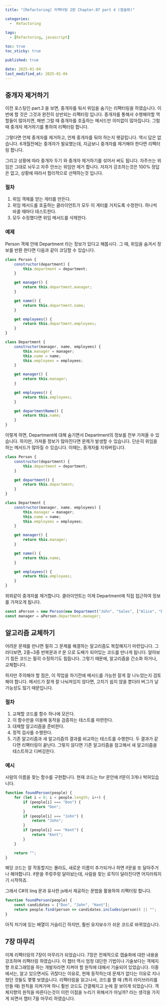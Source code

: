 ```yaml
---
title: "[Refactoring] 리팩터링 2판 Chapter.07 part 4 (캡슐화)"

categories:
  -  Refactoring
  
tags:
  - [Refactoring, javascript]

toc: true
toc_sticky: true

published: true

date: 2025-01-04
last_modified_at: 2025-01-04
---
```


## 중개자 제거하기

이전 포스팅인 part.3 을 보면, 중개자를 둬서 위임을 숨기는 리팩터링을 하였습니다. 이번에 할 것은 그것과 완전히 상반되는 리팩터링 입니다. 중개자를 통해서 수행해야할 역할들이 많아지면, 매번 그럴 때 중개자를 호출하는 메서드만 의미없이 많아집니다. 그럴 때 중개자 제거하기를 통하여 리팩터링 합니다.

그렇다면 언제 중개자를 제거하고, 언제 중개자를 둬야 하는지 헷갈립니다. 역시 답은 없습니다. 6개월전에는 중개자가 필요했는데, 지금보니 중개자를 제거해야 한다면 리팩터링 합니다.

그리고 상황에 따라 중개자 두기 와 중개자 제거하기를 섞어서 써도 됩니다. 자주쓰는 위임은 그대로 놔두고 자주 안쓰는 위임만 제거 합니다. 저자가 강조하는것은 100% 정답은 없고, 상황에 따라서 합리적으로 선택하는것 입니다.

### 절차
1. 위임 객체를 얻는 게터를 만든다.
2. 위임 메서드를 호출하는 클라이언트가 모두 이 게터를 거치도록 수정한다. 하나씩 바꿀 때마다 테스트한다.
3. 모두 수정했다면 위임 메서드를 삭제한다.

### 예제

Person 객체 안에 Department 라는 정보가 있다고 해봅시다. 그 때, 위임을 숨겨서 정보를 반환 한다면 다음과 같이 코딩할 수 있습니다.

```js
class Person {
    constructor(department) {
        this.department = department;
    }

    get manager() {
        return this.department.manager;
    }

    get name() {
        return this.department.name;
    }

    get employees() {
        return this.department.employees;
    }
}

class Department {
    constructor(manager, name, employees) {
        this.manager = manager;
        this.name = name;
        this.employees = employees;
    }

    get manager() {
        return this.manager;
    }

    get employees() {
        return this.employees;
    }

    get departmentName() {
        return this.name;
    }
}
```

이렇게 하면, Department에 대해 숨기면서 Department의 정보를 전부 가져올 수 있습니다. 하지만, 가져올 정보가 많아진다면 문제가 발생할 수 있습니다. 단순히 위임을 하는 메서드가 많아질 수 있습니다. 이때는, 중개자를 지워버립니다.

```js
class Person {
    constructor(department) {
        this.department = department;
    }

    get department() {
        return this.department;
    }
}

class Department {
    constructor(manager, name, employees) {
        this.manager = manager;
        this.name = name;
        this.employees = employees;
    }

    get manager() {
        return this.manager;
    }

    get name() {
        return this.name;
    }

    get employees() {
        return this.employees;
    }
}     
```

위와같이 중개자를 제거합니다. 클라이언트는 이제 Department에 직접 접근하여 정보를 가져오게 됩니다.

```js
const aPerson = new Person(new Department("John", "Sales", ["Alice", "Bob", "Charlie"]));
const manager = aPerson.department.manager;
```

## 알고리즘 교체하기

어려운 문제를 만나면 필히 그 문제를 해결하는 알고리즘도 복잡해지기 마련입니다. 그러다보면, 2중~3중 반복문과 if 문 으로 도배가 되어있는 코드를 만나게 됩니다. 알아보기 힘든 코드는 필히 수정하기도 힘듭니다. 그렇기 때문에, 알고리즘을 간소화 하거나, 교체합니다.

하지만 주의해야 할 점은, 이 작업을 하기전에 메서드를 가능한 잘게 잘 나누었는지 검토해야 합니다. 메서드가 잘게 잘 나눠져있지 않다면, 고치기 쉽지 않을 뿐더러 버그가 날 가능성도 많기 때문입니다.

### 절차
1. 교체할 코드를 함수 하나에 모은다.
2. 이 함수만을 이용해 동작을 검증하는 테스트를 마련한다.
3. 대체할 알고리즘을 준비한다.
4. 정적 검사를 수행한다.
5. 기존 알고리즘과 새 알고리즘의 결과를 비교하는 테스트를 수행한다. 두 결과가 같다면 리팩터링이 끝난다. 그렇지 않다면 기존 알고리즘을 참고해서 새 알고리즘을 테스트하고 디버깅한다.

### 예시

사람의 이름을 찾는 함수를 구현합니다. 현재 코드는 for 문안에 if문이 3개나 박혀있습니다. 

```js
function foundPerson(people) {
    for (let i = 0; i < people.length; i++) {
        if (people[i] === "Don") {
            return "Don";
        }
        if (people[i] === "John") {
            return "John";
        }
        if (people[i] === "Kent") {
            return "Kent";
        }
    }

    return "";
}
```

해당 코드는 잘 작동할지는 몰라도, 새로운 이름이 추가되거나 하면 if문을 또 달아주거나 해야합니다. if문을 주렁주렁 달아놨는데, 사람을 찾는 로직이 달라진다면 어지러워지기 시작하죠.

그래서 C#의 linq 문과 유사한 js에서 제공하는 문법을 활용하여 리팩터링 합니다.

```js
function foundPerson(people) {
    const candidates = ["Don", "John", "Kent"];
    return people.find(person => candidates.includes(person)) || "";
}
```

아직 저기에 있는 배열이 거슬리긴 하지만, 훨씬 유지보수가 쉬운 코드로 바뀌었습니다.

## 7장 마무리

이제 리팩터링의 7장이 마무리가 되었습니다. 7장은 전체적으로 캡슐화에 대한 내용을 강조하며 리팩터링 하였습니다. 이 챕터 역시 엄청 대단한 기법이나 기술보다는 객체지향 프로그래밍을 하는 개발자라면 지켜야 할 원칙에 대해서 기술되어 있었습니다. 이중에서는, 알고 있으면서도 귀찮다는 이유로, 현재 동작하는데 문제가 없다는 이유로 지나쳤던 것들도 몇몇 보였습니다. 리팩터링을 읽고나서, 코드를 짤 때 (특히 라이브러리를 만들 때) 원칙을 지켜가며 하니 훨씬 코드도 간결해지고 눈에 잘 보이게 되었습니다. 객체지향의 원칙을 따른다는것이 이런 이점을 누리기 위해서가 아닐까? 라는 생각을 가지게 되면서 챕터 7을 마무리 하였습니다.